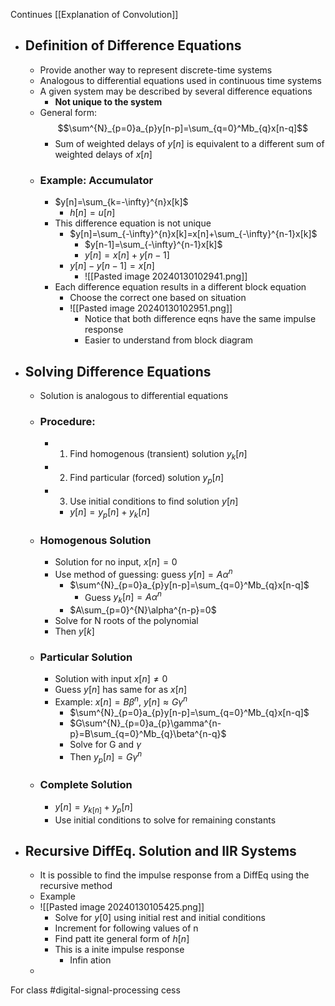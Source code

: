 Continues [[Explanation of Convolution]]
- ## Definition of Difference Equations
	- Provide another way to represent discrete-time systems
	- Analogous to differential equations used in continuous time systems
	- A given system may be described by several difference equations
		- **Not unique to the system**
	- General form: $$\sum^{N}_{p=0}a_{p}y[n-p]=\sum_{q=0}^Mb_{q}x[n-q]$$
		- Sum of weighted delays of $y[n]$ is equivalent to a different sum of weighted delays of $x[n]$
	- ### Example: Accumulator
		- $y[n]=\sum_{k=-\infty}^{n}x[k]$
			- $h[n]=u[n]$
		- This difference equation is not unique
			- $y[n]=\sum_{-\infty}^{n}x[k]=x[n]+\sum_{-\infty}^{n-1}x[k]$
				- $y[n-1]=\sum_{-\infty}^{n-1}x[k]$
				- $y[n]=x[n]+y[n-1]$
			- $y[n]-y[n-1]=x[n]$
				- ![[Pasted image 20240130102941.png]]
		- Each difference equation results in a different block equation
			- Choose the correct one based on situation
			- ![[Pasted image 20240130102951.png]]
				- Notice that both difference eqns have the same impulse response
				- Easier to understand from block diagram
- ## Solving Difference Equations
	- Solution is analogous to differential equations
	- ### Procedure:
		- 1. Find homogenous (transient) solution $y_{k}[n]$
		- 2. Find particular (forced) solution $y_{p}[n]$
		- 3. Use initial conditions to find solution $y[n]$
			- $y[n]=y_{p}[n] + y_{k}[n]$
	- ### Homogenous Solution
		- Solution for no input, $x[n]=0$
		- Use method of guessing: guess $y[n]=A\alpha^n$
			- $\sum^{N}_{p=0}a_{p}y[n-p]=\sum_{q=0}^Mb_{q}x[n-q]$
				- Guess $y_{k}[n]=A\alpha^{n}$
			- $A\sum_{p=0}^{N}\alpha^{n-p}=0$
		- Solve for N roots of the polynomial
		- Then $y_{}[k]$
	- ### Particular Solution
		- Solution with input $x[n] \neq 0$
		- Guess $y[n]$ has same for as $x[n]$
		- Example: $x[n]=B\beta^{n}$, $y[n]\approx G\gamma^{n}$
			- $\sum^{N}_{p=0}a_{p}y[n-p]=\sum_{q=0}^Mb_{q}x[n-q]$
			- $G\sum^{N}_{p=0}a_{p}\gamma^{n-p}=B\sum_{q=0}^Mb_{q}\beta^{n-q}$
			- Solve for G and $\gamma$
			- Then $y_{p}[n]=G\gamma^n$
	- ### Complete Solution
		- $y[n]=y_{k[n]}+y_{p}[n]$
		- Use initial conditions to solve for remaining constants
- ## Recursive DiffEq. Solution and IIR Systems
	- It is possible to find the impulse response from a DiffEq using the recursive method
	- Example 
	- ![[Pasted image 20240130105425.png]]
		- Solve for $y[0]$ using initial rest and initial conditions
		- Increment
		for following values of n
		- Find patt
		ite general form of $h[n]$
		- This is a
		inite impulse response
			- Infin
			ation
	- 
	
For class #digital-signal-processing 
cess